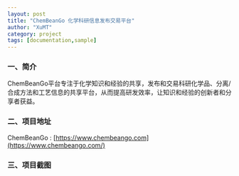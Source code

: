 ```yaml
---
layout: post
title: "ChemBeanGo 化学科研信息发布交易平台"
author: "XuMT"
category: project
tags: [documentation,sample]
---
```


### 一、简介

ChemBeanGo平台专注于化学知识和经验的共享，发布和交易科研化学品、分离/合成方法和工艺信息的共享平台，从而提高研发效率，让知识和经验的创新者和分享者获益。

### 二、项目地址

ChemBeanGo : [https://www.chembeango.com](https://www.chembeango.com/)

### 三、项目截图

<img src="http://ozc5dgoun.bkt.clouddn.com/cbg_1.jpg" alt="">
<img src="http://ozc5dgoun.bkt.clouddn.com/cbg_2.jpg" alt="">
<img src="http://ozc5dgoun.bkt.clouddn.com/cbg_3.jpg" alt="">
<img src="http://ozc5dgoun.bkt.clouddn.com/cbg_4.jpg" alt="">